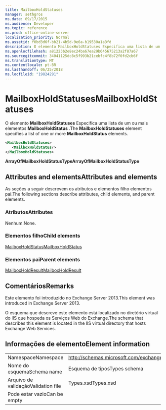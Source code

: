 ```yaml
---
title: MailboxHoldStatuses
manager: sethgros
ms.date: 09/17/2015
ms.audience: Developer
ms.topic: reference
ms.prod: office-online-server
localization_priority: Normal
ms.assetid: f0bd3d6f-bb21-4b5d-9e6a-b19530a1a3fd
description: O elemento MailboxHoldStatuses Especifica uma lista de um ou mais elementos MailboxHoldStatus.
ms.openlocfilehash: a81223b2e8ec24ba67ea29b645675213a2f87a67
ms.sourcegitcommit: 34041125dc8c5f993b21cebfc4f8b72f0fd2cb6f
ms.translationtype: MT
ms.contentlocale: pt-BR
ms.lasthandoff: 06/25/2018
ms.locfileid: "19824291"
---
```

# <a name="mailboxholdstatuses"></a><span data-ttu-id="42fd8-103">MailboxHoldStatuses</span><span class="sxs-lookup"><span data-stu-id="42fd8-103">MailboxHoldStatuses</span></span>

<span data-ttu-id="42fd8-104">O elemento **MailboxHoldStatuses** Especifica uma lista de um ou mais elementos **MailboxHoldStatus** .</span><span class="sxs-lookup"><span data-stu-id="42fd8-104">The **MailboxHoldStatuses** element specifies a list of one or more **MailboxHoldStatus** elements.</span></span> 
  
```XML
<MailboxHoldStatuses>
   <MailboxHoldStatus/>
</MailboxHoldStatuses>
```

<span data-ttu-id="42fd8-105">**ArrayOfMailboxHoldStatusType**</span><span class="sxs-lookup"><span data-stu-id="42fd8-105">**ArrayOfMailboxHoldStatusType**</span></span>

## <a name="attributes-and-elements"></a><span data-ttu-id="42fd8-106">Attributes and elements</span><span class="sxs-lookup"><span data-stu-id="42fd8-106">Attributes and elements</span></span>

<span data-ttu-id="42fd8-107">As seções a seguir descrevem os atributos e elementos filho elementos pai.</span><span class="sxs-lookup"><span data-stu-id="42fd8-107">The following sections describe attributes, child elements, and parent elements.</span></span>
  
### <a name="attributes"></a><span data-ttu-id="42fd8-108">Atributos</span><span class="sxs-lookup"><span data-stu-id="42fd8-108">Attributes</span></span>

<span data-ttu-id="42fd8-109">Nenhum.</span><span class="sxs-lookup"><span data-stu-id="42fd8-109">None.</span></span>
  
### <a name="child-elements"></a><span data-ttu-id="42fd8-110">Elementos filho</span><span class="sxs-lookup"><span data-stu-id="42fd8-110">Child elements</span></span>

[<span data-ttu-id="42fd8-111">MailboxHoldStatus</span><span class="sxs-lookup"><span data-stu-id="42fd8-111">MailboxHoldStatus</span></span>](mailboxholdstatus.md)
  
### <a name="parent-elements"></a><span data-ttu-id="42fd8-112">Elementos pai</span><span class="sxs-lookup"><span data-stu-id="42fd8-112">Parent elements</span></span>

[<span data-ttu-id="42fd8-113">MailboxHoldResult</span><span class="sxs-lookup"><span data-stu-id="42fd8-113">MailboxHoldResult</span></span>](mailboxholdresult.md)
  
## <a name="remarks"></a><span data-ttu-id="42fd8-114">Comentários</span><span class="sxs-lookup"><span data-stu-id="42fd8-114">Remarks</span></span>

<span data-ttu-id="42fd8-115">Este elemento foi introduzido no Exchange Server 2013.</span><span class="sxs-lookup"><span data-stu-id="42fd8-115">This element was introduced in Exchange Server 2013.</span></span>
  
<span data-ttu-id="42fd8-116">O esquema que descreve este elemento está localizado no diretório virtual do IIS que hospeda os Serviços Web do Exchange.</span><span class="sxs-lookup"><span data-stu-id="42fd8-116">The schema that describes this element is located in the IIS virtual directory that hosts Exchange Web Services.</span></span>
  
## <a name="element-information"></a><span data-ttu-id="42fd8-117">Informações de elemento</span><span class="sxs-lookup"><span data-stu-id="42fd8-117">Element information</span></span>

|||
|:-----|:-----|
|<span data-ttu-id="42fd8-118">Namespace</span><span class="sxs-lookup"><span data-stu-id="42fd8-118">Namespace</span></span>  <br/> |http://schemas.microsoft.com/exchange/services/2006/types  <br/> |
|<span data-ttu-id="42fd8-119">Nome do esquema</span><span class="sxs-lookup"><span data-stu-id="42fd8-119">Schema name</span></span>  <br/> |<span data-ttu-id="42fd8-120">Esquema de tipos</span><span class="sxs-lookup"><span data-stu-id="42fd8-120">Types schema</span></span>  <br/> |
|<span data-ttu-id="42fd8-121">Arquivo de validação</span><span class="sxs-lookup"><span data-stu-id="42fd8-121">Validation file</span></span>  <br/> |<span data-ttu-id="42fd8-122">Types.xsd</span><span class="sxs-lookup"><span data-stu-id="42fd8-122">Types.xsd</span></span>  <br/> |
|<span data-ttu-id="42fd8-123">Pode estar vazio</span><span class="sxs-lookup"><span data-stu-id="42fd8-123">Can be empty</span></span>  <br/> ||
   

